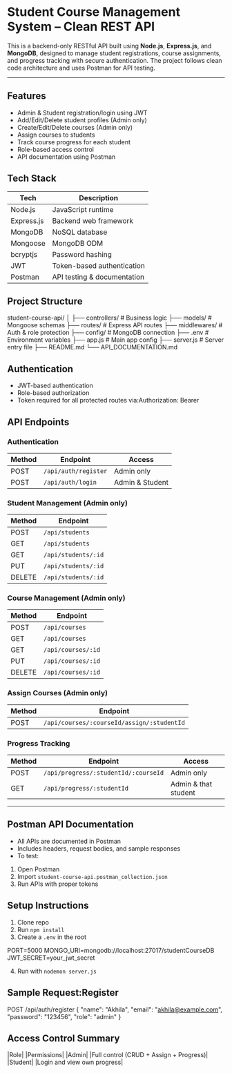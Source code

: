 
# Student Course Management System – Clean REST API

This is a backend-only RESTful API built using **Node.js**, **Express.js**, and **MongoDB**, designed to manage student registrations, course assignments, and progress tracking with secure authentication. The project follows clean code architecture and uses Postman for API testing.

---

##  Features

-  Admin & Student registration/login using JWT
-  Add/Edit/Delete student profiles (Admin only)
-  Create/Edit/Delete courses (Admin only)
-  Assign courses to students
-  Track course progress for each student
-  Role-based access control
-  API documentation using Postman

## Tech Stack

| Tech | Description |
|------|-------------|
| Node.js | JavaScript runtime |
| Express.js | Backend web framework |
| MongoDB | NoSQL database |
| Mongoose | MongoDB ODM |
| bcryptjs | Password hashing |
| JWT | Token-based authentication |
| Postman | API testing & documentation |


## Project Structure

student-course-api/
│
├── controllers/ # Business logic
├── models/ # Mongoose schemas
├── routes/ # Express API routes
├── middlewares/ # Auth & role protection
├── config/ # MongoDB connection
├── .env # Environment variables
├── app.js # Main app config
├── server.js # Server entry file
├── README.md
└── API_DOCUMENTATION.md


## Authentication

- JWT-based authentication
- Role-based authorization
- Token required for all protected routes via:Authorization: Bearer <token>

## API Endpoints

### Authentication
| Method | Endpoint | Access |
|--------|----------|--------|
| POST | `/api/auth/register` | Admin only |
| POST | `/api/auth/login` | Admin & Student |

### Student Management (Admin only)
| Method | Endpoint |
|--------|----------|
| POST | `/api/students` |
| GET | `/api/students` |
| GET | `/api/students/:id` |
| PUT | `/api/students/:id` |
| DELETE | `/api/students/:id` |

### Course Management (Admin only)
| Method | Endpoint |
|--------|----------|
| POST | `/api/courses` |
| GET | `/api/courses` |
| GET | `/api/courses/:id` |
| PUT | `/api/courses/:id` |
| DELETE | `/api/courses/:id` |

### Assign Courses (Admin only)
| Method | Endpoint |
|--------|----------|
| POST | `/api/courses/:courseId/assign/:studentId` |

### Progress Tracking
| Method | Endpoint | Access |
|--------|----------|--------|
| POST | `/api/progress/:studentId/:courseId` | Admin only |
| GET | `/api/progress/:studentId` | Admin & that student |

---

## Postman API Documentation

- All APIs are documented in Postman
- Includes headers, request bodies, and sample responses
- To test:
1. Open Postman
2. Import `student-course-api.postman_collection.json`
3. Run APIs with proper tokens


## Setup Instructions
1. Clone repo
2. Run `npm install`
3. Create a `.env` in the root

PORT=5000
MONGO_URI=mongodb://localhost:27017/studentCourseDB
JWT_SECRET=your_jwt_secret

4. Run with `nodemon server.js`

## Sample Request:Register

POST /api/auth/register
{
  "name": "Akhila",
  "email": "akhila@example.com",
  "password": "123456",
  "role": "admin"
}

## Access Control Summary

|Role|	|Permissions|
|Admin|	|Full control (CRUD + Assign + Progress)|
|Student|  |Login and view own progress|


